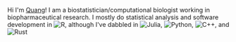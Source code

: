 Hi I'm [Quang](https://qpmnguyen.com)! I am a biostatistician/computational biologist working in biopharmaceutical research. I mostly do statistical analysis and software development in ![R](https://img.shields.io/static/v1?logo=R&label=&message=R&color=165CAA&logoColor=white&style=flat-square&link=), although I've dabbled in ![Julia](https://img.shields.io/static/v1?logo=Julia&label=&message=Julia&color=9558B2&logoColor=white&style=flat-square&link=), ![Python](https://img.shields.io/static/v1?logo=python&label=&message=Python&color=FFD43B&logoColor=4B8BBE&style=flat-square&link=), ![C++](https://img.shields.io/static/v1?logo=C%2B%2B&label=&message=C%2B%2B&color=blue&logoColor=ice&style=flat-square&link=), and ![Rust](https://img.shields.io/static/v1?logo=Rust&label=&message=Rust&color=B7410E&logoColor=black&style=flat-square&link=)

<!--- 
<div itemscope itemtype="https://schema.org/Person"><a itemprop="sameAs" content="https://orcid.org/0000-0002-2072-3279" href="https://orcid.org/0000-0002-2072-3279" target="orcid.widget" rel="me noopener noreferrer" style="vertical-align:top;"><img src="https://orcid.org/sites/default/files/images/orcid_16x16.png" style="width:1em;margin-right:.5em;" alt="ORCID iD icon">0000-0002-2072-3279</a></div>

I like ![R](https://img.shields.io/static/v1?logo=R&label=&message=R&color=165CAA&logoColor=white&style=flat-square&link=) ![Julia](https://img.shields.io/static/v1?logo=Julia&label=&message=Julia&color=9558B2&logoColor=white&style=flat-square&link=) ![Python](https://img.shields.io/static/v1?logo=python&label=&message=Python&color=FFD43B&logoColor=4B8BBE&style=flat-square&link=) ![C++](https://img.shields.io/static/v1?logo=C%2B%2B&label=&message=C%2B%2B&color=blue&logoColor=ice&style=flat-square&link=)

Future ![Rust](https://img.shields.io/static/v1?logo=Rust&label=&message=Rust&color=B7410E&logoColor=black&style=flat-square&link=)
![JS](https://img.shields.io/static/v1?logo=JavaScript&label=&message=JavaScript&color=yellow&logoColor=black&style=flat-square&link=)

[![Top Langs](https://github-readme-stats.vercel.app/api/top-langs/?username=qpmnguyen&hide=html,jupyter%20notebook,javascript,css,tex,postscript,shell,nextflow&theme=merko&layout=compact&langs_count=6)](https://github.com/anuraghazra/github-readme-stats)
--->
